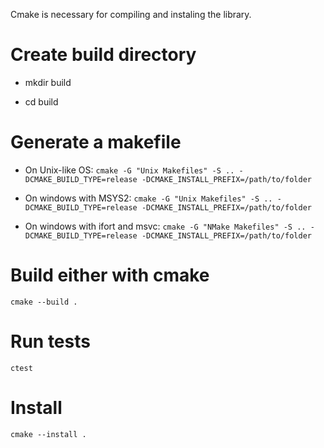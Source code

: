 Cmake is necessary for compiling and instaling the library. 

# Create build directory

* mkdir build

* cd build

# Generate a makefile

* On Unix-like OS: `cmake -G "Unix Makefiles" -S .. -DCMAKE_BUILD_TYPE=release -DCMAKE_INSTALL_PREFIX=/path/to/folder`

* On windows with MSYS2: `cmake -G "Unix Makefiles" -S .. -DCMAKE_BUILD_TYPE=release -DCMAKE_INSTALL_PREFIX=/path/to/folder`

* On windows with ifort and msvc: `cmake -G "NMake Makefiles" -S .. -DCMAKE_BUILD_TYPE=release -DCMAKE_INSTALL_PREFIX=/path/to/folder`


# Build either with cmake

    cmake --build . 

# Run tests

    ctest

# Install
    
    cmake --install .